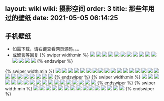 layout: wiki
wiki: 摄影空间
order: 3
title: 那些年用过的壁纸
date: 2021-05-05 06:14:25
---
## 手机壁纸
- 如需下载，请右键查看网页源码。。。
- 或留言等回复
{% swiper width:min %}
![](https://cdn.jsdelivr.net/gh/Less-star/image-host/ime/QQ20210422-0.jpg)
![](https://cdn.jsdelivr.net/gh/Less-star/image-host/DCIM/SAVE_20190122_164008.jpeg)
![](https://cdn.jsdelivr.net/gh/Less-star/image-host/DCIM/SAVE_20190122_163857.jpeg)
![](https://cdn.jsdelivr.net/gh/Less-star/image-host/DCIM/mmexport1540222558985.jpg)
![](https://cdn.jsdelivr.net/gh/Less-star/image-host/DCIM/international_scenery%20(1)_&_c312dc92-00dd-4a24-a56d-80f3fa4f209f.jpg)
![](https://cdn.jsdelivr.net/gh/Less-star/image-host/DCIM/IMG_20190607_184916.jpg)
![](https://cdn.jsdelivr.net/gh/Less-star/image-host/DCIM/IMG_20181023_080847.png)
![](https://cdn.jsdelivr.net/gh/Less-star/image-host/DCIM/IMG_20181023_080047.png)
![](https://cdn.jsdelivr.net/gh/Less-star/image-host/DCIM/fef4cc735b97d23355a8b8f8b755c79d.jpg)
![](https://cdn.jsdelivr.net/gh/Less-star/image-host/DCIM/fa73096a2bf911d6311e2672d1d02e5c.jpg)
![](https://cdn.jsdelivr.net/gh/Less-star/image-host/DCIM/f891c3d5e583df27185c532cf8b4382b.png)
![](https://cdn.jsdelivr.net/gh/Less-star/image-host/DCIM/f9ee350818bbcea857bbef4b4510a93d.jpg)
![](https://cdn.jsdelivr.net/gh/Less-star/image-host/DCIM/ee98bed108ec4065b62ae48b6790561e.png)
![](https://cdn.jsdelivr.net/gh/Less-star/image-host/DCIM/edc7f15a55b3bb0e51978a81d4bdee50.png)
![](https://cdn.jsdelivr.net/gh/Less-star/image-host/DCIM/ecac34a0c10e7d813f55e3c12850ceaa.jpg)
{% endswiper %}

{% swiper width:min %}
![](https://cdn.jsdelivr.net/gh/Less-star/image-host/DCIM/e64d8ca03f9085b3e34ecf32c18bd13a.jpg)
![](https://cdn.jsdelivr.net/gh/Less-star/image-host/DCIM/e8e0c863a8d52cce09bbc51b017f96a6.jpg)
![](https://cdn.jsdelivr.net/gh/Less-star/image-host/DCIM/defbd7bf500d6cba9edae8a12ca959df.png)
![](https://cdn.jsdelivr.net/gh/Less-star/image-host/DCIM/dab3f44fd54b53e48d19a8adb0d176e4.jpg)
![](https://cdn.jsdelivr.net/gh/Less-star/image-host/DCIM/d8212cadbda948604e7a27ce36a7822d.jpg)
![](https://cdn.jsdelivr.net/gh/Less-star/image-host/DCIM/d5cfb0a9597db3b984478fb2a42ad0d5.jpg)
![](https://cdn.jsdelivr.net/gh/Less-star/image-host/DCIM/d2c7fce93e50ffa7706d3f52bd7656e9.jpg)
![](https://cdn.jsdelivr.net/gh/Less-star/image-host/DCIM/d1ab70dc187c8c90bbf8137e91b4a359.jpg)
![](https://cdn.jsdelivr.net/gh/Less-star/image-host/DCIM/cc83569c0cfff9083d198f7b81af17f8.jpg)
![](https://cdn.jsdelivr.net/gh/Less-star/image-host/DCIM/c3177579421c373c1a8833c56aa7edd1.jpg)
![](https://cdn.jsdelivr.net/gh/Less-star/image-host/DCIM/c7c6ecdb973eafd4913ca6875dca7f6d.jpg)
![](https://cdn.jsdelivr.net/gh/Less-star/image-host/DCIM/bfb6e920d35f6fad780be2e8ee85d336.jpg)
![](https://cdn.jsdelivr.net/gh/Less-star/image-host/DCIM/bc87ea0edcb9fc4227fedba031169736.jpg)
![](https://cdn.jsdelivr.net/gh/Less-star/image-host/DCIM/bb9f353f462a66d2181c516125726c60.jpg)
![](https://cdn.jsdelivr.net/gh/Less-star/image-host/DCIM/aa90571e3c0275079af3d08f80cff8ee.jpg)
![](https://cdn.jsdelivr.net/gh/Less-star/image-host/DCIM/aa8645afff3e73c645abba6c422ec930.jpg)
![](https://cdn.jsdelivr.net/gh/Less-star/image-host/DCIM/a722900cbebdec90d14389154bed6a06.jpg)
![](https://cdn.jsdelivr.net/gh/Less-star/image-host/DCIM/%E6%9C%88%E5%A4%9C_&_8da2f85c-d0e4-482f-93d1-06f2735a3f71.jpg)
![](https://cdn.jsdelivr.net/gh/Less-star/image-host/DCIM/%E6%98%9F%E7%A9%BA%E4%B8%8B1-%E3%80%90%E8%A7%86%E8%A7%89%E4%B8%AD%E5%9B%BD%E3%80%91_&_fc8b69eb-581c-40c0-a7de-9f33d4bc8233.jpg)
![](https://cdn.jsdelivr.net/gh/Less-star/image-host/DCIM/%E6%98%9F%E7%A9%BA%E4%B8%8B-%E8%A7%86%E8%A7%89%E4%B8%AD%E5%9B%BD_&_d080edb8-975f-4773-bbf1-ba8be0076d15.jpg)
![](https://cdn.jsdelivr.net/gh/Less-star/image-host/DCIM/%E6%98%9F%E7%A9%BA_&_d741b64d-6a5f-474c-b8f1-662890670a41.jpg)
![](https://cdn.jsdelivr.net/gh/Less-star/image-host/DCIM/%E5%94%AF%E7%BE%8E%E6%89%8B%E7%BB%98%20(4)_&_1b829d52-2a1a-4c7f-a621-69114a678646.jpg)
![](https://cdn.jsdelivr.net/gh/Less-star/image-host/DCIM/%E6%99%9A%E5%AE%89.jpg)
![](https://cdn.jsdelivr.net/gh/Less-star/image-host/DCIM/%E7%A7%8B%E6%97%A5%E8%8D%89%E5%8E%9F%E9%A3%8E%E6%99%AF-%E8%A7%86%E8%A7%89%E4%B8%AD%E5%9B%BD%20(2)_&_4ac479d1-d7cb-41e1-a4a0-4ee30f70b221.jpg)
![](https://cdn.jsdelivr.net/gh/Less-star/image-host/DCIM/%E8%93%9D%E8%89%B2%E9%A3%8E%E6%99%AF-%E3%80%90%E8%A7%86%E8%A7%89%E4%B8%AD%E5%9B%BD%E3%80%91%20(4)_&_590ae82e-7183-4fd2-abc7-7a18e18da464.jpg)
{% endswiper %}
{% swiper width:min %}
![](https://cdn.jsdelivr.net/gh/Less-star/image-host/DCIM/%E8%8D%89%E5%8E%9F%E9%A3%8E%E6%99%AF-%E8%A7%86%E8%A7%89%E4%B8%AD%E5%9B%BD%20(4)_&_4fb06263-ec39-4e1c-87fb-4d374900cab6.jpg)
![](https://cdn.jsdelivr.net/gh/Less-star/image-host/DCIM/1540252529226.png)
![](https://cdn.jsdelivr.net/gh/Less-star/image-host/DCIM/74216156711eb03158e9336b1b5867e8.jpg)
![](https://cdn.jsdelivr.net/gh/Less-star/image-host/DCIM/622859a6c44ec465df26015bcf91c833.jpg)
![](https://cdn.jsdelivr.net/gh/Less-star/image-host/DCIM/423923d9223f32309c4a29dc074e9d0c.jpg)
![](https://cdn.jsdelivr.net/gh/Less-star/image-host/DCIM/71773c38a70768b5aff53cdd214bcb48.jpg)
![](https://cdn.jsdelivr.net/gh/Less-star/image-host/DCIM/071725f4a4cd738aa761dd5e8c67a2ae.jpg)
![](https://cdn.jsdelivr.net/gh/Less-star/image-host/DCIM/51905b4f28f89df0ab5019ccc6db0862.jpg)
![](https://cdn.jsdelivr.net/gh/Less-star/image-host/DCIM/28749e8f672d810c397f960a3e177062.jpg)
![](https://cdn.jsdelivr.net/gh/Less-star/image-host/DCIM/26098f7a0a9168ba9b627af00657ceb0.jpg)
![](https://cdn.jsdelivr.net/gh/Less-star/image-host/DCIM/9931bb7a6dff3b4fe8d95963286cbd1b.png)
![](https://cdn.jsdelivr.net/gh/Less-star/image-host/DCIM/4143a4c9a0634ae2fda5db6a4019aa0b.jpg)
![](https://cdn.jsdelivr.net/gh/Less-star/image-host/DCIM/483fc837355d12d54e04dee05dab6d00.jpg)
![](https://cdn.jsdelivr.net/gh/Less-star/image-host/DCIM/432a662f96248f48af2d24a21de37c86.jpg)
![](https://cdn.jsdelivr.net/gh/Less-star/image-host/DCIM/364f8771c3f037bf02de3d5e59da3b5e.jpg)
![](https://cdn.jsdelivr.net/gh/Less-star/image-host/DCIM/99fed526bde25547013612f10f113604.jpg)
![](https://cdn.jsdelivr.net/gh/Less-star/image-host/DCIM/99e83069bbd40b75cac0cd8cec1f951c.jpg)
![](https://cdn.jsdelivr.net/gh/Less-star/image-host/DCIM/95a2cfe753a4780c99e9859accaa4a91.jpg)
{% endswiper %}
{% swiper width:min %}
![](https://cdn.jsdelivr.net/gh/Less-star/image-host/DCIM/56eac1f443e987d0327e395112def306.jpg)
![](https://cdn.jsdelivr.net/gh/Less-star/image-host/DCIM/44ec372d0837ebf1085d7a92cd4d92a7.jpg)
![](https://cdn.jsdelivr.net/gh/Less-star/image-host/DCIM/34d2f8c2f3387daba4932a1ded2c3d65.png)
![](https://cdn.jsdelivr.net/gh/Less-star/image-host/DCIM/24dc1090ea6f9b551bd150ba59fc7a81.jpg)
![](https://cdn.jsdelivr.net/gh/Less-star/image-host/DCIM/9f7dce56cae6a1d5ebde3a889a92ac74.jpg)
![](https://cdn.jsdelivr.net/gh/Less-star/image-host/DCIM/8fa8aeab91881e578f9993fe409e41c4.jpg)
![](https://cdn.jsdelivr.net/gh/Less-star/image-host/DCIM/06dcf3ba4cca4a1317501dfb7dee65c0.jpg)
![](https://cdn.jsdelivr.net/gh/Less-star/image-host/DCIM/5c9117efed3b75377496803e7521aa13.jpg)
![](https://cdn.jsdelivr.net/gh/Less-star/image-host/DCIM/4fb71bca978668a61f0ebcefde737d91.jpg)
![](https://cdn.jsdelivr.net/gh/Less-star/image-host/DCIM/4c3b7898c1b649e7aaa9b59b685b5ae0.jpg)
![](https://cdn.jsdelivr.net/gh/Less-star/image-host/DCIM/4ac50a46cfc13a9ea1329a6b01c0adda.jpg)
![](https://cdn.jsdelivr.net/gh/Less-star/image-host/DCIM/3e6bd9450c4f1ac2.jpg)
![](https://cdn.jsdelivr.net/gh/Less-star/image-host/DCIM/2c7d0223d5c2a923d51c7ee9a8af5789.jpg)
![](https://cdn.jsdelivr.net/gh/Less-star/image-host/DCIM/1e56aea93cad4a31328b152c7e79e645.jpg)
![](https://cdn.jsdelivr.net/gh/Less-star/image-host/DCIM/0e8f7f07393fb49463d7240375dbd18d.jpg)
{% endswiper %}